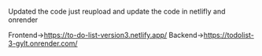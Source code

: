 Updated the code just reupload and update the code in netlifly and onrender


Frontend->https://to-do-list-version3.netlify.app/
Backend->https://todolist-3-gylt.onrender.com/
